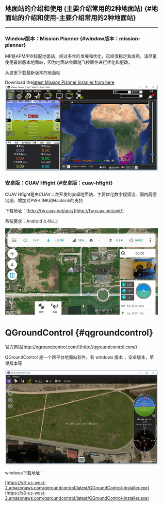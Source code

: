 ## 地面站的介绍和使用 \(主要介绍常用的2种地面站\) {#地面站的介绍和使用-主要介绍常用的2种地面站}

---

### Window版本：Mission Planner {#window版本：mission-planner}

MP是APM/PIX标配地面站，经过多年的发展和优化，已经很稳定和成熟，请尽量使用最新版本地面站，因为地面站会跟随飞控固件进行优化和更改。

从这里下载最新版本的地面站

Download the[latest Mission Planner installer from here](http://firmware.ardupilot.org/Tools/MissionPlanner/MissionPlanner-latest.msi)![](/assets/WIN_MP.png)

### 安卓版：CUAV Hfight {#安卓版：cuav-hfight}

CUAV Hfight是由CUAV二次开发的安卓地面站，主要优化数字视频流、国内高德地图、增加对PW-LINK和Hacklink的支持

下载地址：[http://fw.cuav.net/apk/](http://fw.cuav.net/apk/)

系统要求：Android 4.4以上

![](/assets/an_hf.png)

# QGroundControl {#qgroundcontrol}

官方网站[http://qgroundcontrol.com/](http://qgroundcontrol.com/)

QGroundControl 是一个跨平台地面站软件，有 windows 版本 ，安卓版本，苹果版本等

![](/assets/qgc.png)

windows下载地址：

[https://s3-us-west-2.amazonaws.com/qgroundcontrol/latest/QGroundControl-installer.exe](https://s3-us-west-2.amazonaws.com/qgroundcontrol/latest/QGroundControl-installer.exe)

